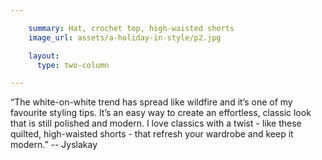 ```yaml
---

    summary: Hat, crochet top, high-waisted shorts
    image_url: assets/a-holiday-in-style/p2.jpg

    layout:
      type: two-column

---
```


“The white-on-white trend has spread like wildfire and it’s one of my favourite styling tips. It’s an easy way to create an effortless, classic look that is still polished and modern. I love classics with a twist - like these quilted, high-waisted shorts - that refresh your wardrobe and keep it modern.” --  Jyslakay


